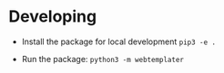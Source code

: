 # Developing

- Install the package for local development `pip3 -e .`

- Run the package: `python3 -m webtemplater`
